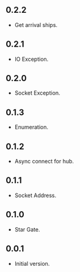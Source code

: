 ## 0.2.2

- Get arrival ships.

## 0.2.1

- IO Exception.

## 0.2.0

- Socket Exception.

## 0.1.3

- Enumeration.

## 0.1.2

- Async connect for hub.

## 0.1.1

- Socket Address.

## 0.1.0

- Star Gate.

## 0.0.1

- Initial version.

